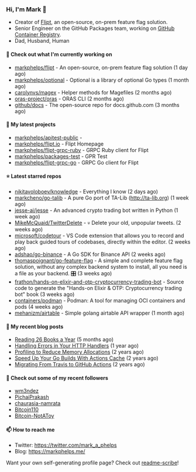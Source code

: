 ### Hi, I'm Mark 👋

* Creator of [Flipt](https://github.com/markphelps/flipt), an open-source, on-prem feature flag solution.
* Senior Engineer on the GitHub Packages team, working on [GitHub Container Registry](https://github.blog/2020-09-01-introducing-github-container-registry/).
* Dad, Husband, Human

#### 👷 Check out what I'm currently working on

- [markphelps/flipt](https://github.com/markphelps/flipt) - An open-source, on-prem feature flag solution (1 day ago)
- [markphelps/optional](https://github.com/markphelps/optional) - Optional is a library of optional Go types (1 month ago)
- [carolynvs/magex](https://github.com/carolynvs/magex) - Helper methods for Magefiles (2 months ago)
- [oras-project/oras](https://github.com/oras-project/oras) - ORAS CLI (2 months ago)
- [github/docs](https://github.com/github/docs) - The open-source repo for docs.github.com (3 months ago)

#### 🌱 My latest projects

- [markphelps/apitest-public](https://github.com/markphelps/apitest-public) - 
- [markphelps/flipt.io](https://github.com/markphelps/flipt.io) - Flipt Homepage
- [markphelps/flipt-grpc-ruby](https://github.com/markphelps/flipt-grpc-ruby) - GRPC Ruby client for Flipt
- [markphelps/packages-test](https://github.com/markphelps/packages-test) - GPR Test
- [markphelps/flipt-grpc-go](https://github.com/markphelps/flipt-grpc-go) - GRPC Go client for Flipt

#### ⭐️ Latest starred repos

- [nikitavoloboev/knowledge](https://github.com/nikitavoloboev/knowledge) - Everything I know (2 days ago)
- [markcheno/go-talib](https://github.com/markcheno/go-talib) - A pure Go port of TA-Lib (http://ta-lib.org) (1 week ago)
- [jesse-ai/jesse](https://github.com/jesse-ai/jesse) - An advanced crypto trading bot written in Python (1 week ago)
- [MikeMcQuaid/TwitterDelete](https://github.com/MikeMcQuaid/TwitterDelete) - :skull: Delete your old, unpopular tweets. (2 weeks ago)
- [microsoft/codetour](https://github.com/microsoft/codetour) - VS Code extension that allows you to record and play back guided tours of codebases, directly within the editor. (2 weeks ago)
- [adshao/go-binance](https://github.com/adshao/go-binance) - A Go SDK for Binance API (2 weeks ago)
- [thomaspoignant/go-feature-flag](https://github.com/thomaspoignant/go-feature-flag) - A simple and complete feature flag solution, without any complex backend system to install, all you need is a file as your backend. 🎛️ (3 weeks ago)
- [frathon/hands-on-elixir-and-otp-cryptocurrency-trading-bot](https://github.com/frathon/hands-on-elixir-and-otp-cryptocurrency-trading-bot) - Source code to generate the &#34;Hands-on Elixir &amp; OTP: Cryptocurrency trading bot&#34; book (3 weeks ago)
- [containers/podman](https://github.com/containers/podman) - Podman: A tool for managing OCI containers and pods (4 weeks ago)
- [mehanizm/airtable](https://github.com/mehanizm/airtable) - Simple golang airtable API wrapper (1 month ago)

#### 📜 My recent blog posts

- [Reading 26 Books a Year](https://markphelps.me/2020/12/reading-26-books-a-year/) (5 months ago)
- [Handling Errors in Your HTTP Handlers](https://markphelps.me/2020/04/handling-errors-in-your-http-handlers/) (1 year ago)
- [Profiling to Reduce Memory Allocations](https://markphelps.me/2019/11/profiling-to-reduce-memory-allocations/) (2 years ago)
- [Speed Up Your Go Builds With Actions Cache](https://markphelps.me/2019/11/speed-up-your-go-builds-with-actions-cache/) (2 years ago)
- [Migrating From Travis to GitHub Actions](https://markphelps.me/2019/09/migrating-from-travis-to-github-actions/) (2 years ago)

#### 👯 Check out some of my recent followers

- [wm3ndez](https://github.com/wm3ndez)
- [PichaiPrakash](https://github.com/PichaiPrakash)
- [chaurasia-namrata](https://github.com/chaurasia-namrata)
- [Bitcoin110](https://github.com/Bitcoin110)
- [Bitcoin-NotAToy](https://github.com/Bitcoin-NotAToy)

#### 📫 How to reach me

- Twitter: https://twitter.com/mark_a_phelps
- Blog: https://markphelps.me/

Want your own self-generating profile page? Check out [readme-scribe](https://github.com/muesli/readme-scribe)!
